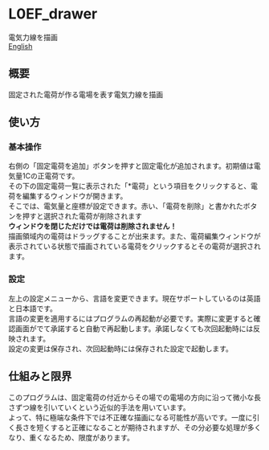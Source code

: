 # L0EF_drawer  
電気力線を描画  
[English](./README.md)
## 概要  
固定された電荷が作る電場を表す電気力線を描画  
## 使い方  
### 基本操作
右側の「固定電荷を追加」ボタンを押すと固定電化が追加されます。初期値は電気量1Cの正電荷です。  
その下の固定電荷一覧に表示された「*電荷」という項目をクリックすると、電荷を編集するウィンドウが開きます。  
そこでは、電気量と座標が設定できます。赤い、「電荷を削除」と書かれたボタンを押すと選択された電荷が削除されます  
**ウィンドウを閉じただけでは電荷は削除されません！**  
描画領域内の電荷はドラッグすることが出来ます。また、電荷編集ウィンドウが表示されている状態で描画されている電荷をクリックするとその電荷が選択されます。  
### 設定  
左上の設定メニューから、言語を変更できます。現在サポートしているのは英語と日本語です。  
言語の変更を適用するにはプログラムの再起動が必要です。実際に変更すると確認画面がでて承諾すると自動で再起動します。承諾しなくても次回起動時には反映されます。  
設定の変更は保存され、次回起動時には保存された設定で起動します。  
## 仕組みと限界 
このプログラムは、固定電荷の付近からその場での電場の方向に沿って微小な長さずつ線を引いていくという近似的手法を用いています。  
よって、特に極端な条件下では不正確な描画になる可能性が高いです。一度に引く長さを短くすると正確になることが期待されますが、その分必要な処理が多くなり、重くなるため、限度があります。
